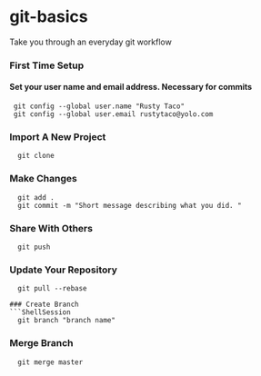 # git-basics
Take you through an everyday git workflow

### First Time Setup
#### Set your user name and email address. Necessary for commits
```ShellSession
 git config --global user.name "Rusty Taco"
 git config --global user.email rustytaco@yolo.com
```
### Import A New Project
```ShellSession
  git clone
```

### Make Changes
```ShellSession
  git add .
  git commit -m "Short message describing what you did. "
```
  
### Share With Others
```ShellSession
  git push
```

### Update Your Repository
```ShellSession
  git pull --rebase
  
### Create Branch
```ShellSession
  git branch "branch name"
```  
### Merge Branch
```ShellSession
  git merge master
```  
  

